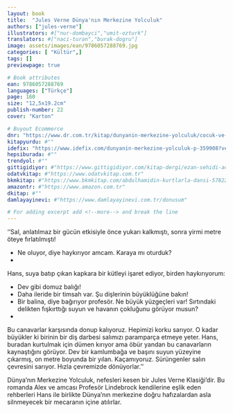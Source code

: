 ```yaml
---
layout: book
title:  "Jules Verne Dünya'nın Merkezine Yolculuk"
authors: ["jules-verne"]
illustrators: #["nur-dombayci","umit-ozturk"]
translators: #["naci-turan","burak-dogru"]
image: assets/images/ean/9786057288769.jpg
categories: [ "Kültür",]
tags: []
previewpage: true

# Book attributes
ean: 9786057288769
languages: ["Türkçe"]
page: 160
size: "12,5x19.2cm"
publish-number: 22
cover: "Karton"

# Buyout Ecommerce
dnr: "https://www.dr.com.tr/kitap/dunyanin-merkezine-yolculuk/cocuk-ve-genclik/okul-cagi-6-10-yas/cocuk-klasik/urunno=0002023593001"
kitapyurdu: #""
idefix: "https://www.idefix.com/dunyanin-merkezine-yolculuk-p-359908?vendorId=3"
hepsiburada: #""
trendyol: #""
gittigidiyor: #"https://www.gittigidiyor.com/kitap-dergi/ezan-sehidi-adnan-menderes_pdp_732728793"
odatvkitap: #"https://www.odatvkitap.com.tr"
bkmkitap: #"https://www.bkmkitap.com/abdulhamidin-kurtlarla-dansi-578226"
amazontr: #"https://www.amazon.com.tr"
dkitap: #""
damlayayinevi: #"https://www.damlayayinevi.com.tr/donusum"

# For adding excerpt add <!--more--> and break the line
---
```

‘’Sal, anlatılmaz bir gücün etkisiyle önce yukarı kalkmıştı, sonra yirmi metre öteye fırlatılmıştı!
- Ne oluyor, diye haykırıyor amcam. Karaya mı oturduk?
- 
Hans, suya batıp çıkan kapkara bir kütleyi işaret ediyor, birden haykırıyorum:
- Dev gibi domuz balığı!
- Daha ileride bir timsah var. Şu dişlerinin büyüklüğüne bakın!
- Bir balina, diye bağırıyor profesör. Ne büyük yüzgeçleri var! Sırtındaki delikten fışkırttığı suyun ve havanın çokluğunu görüyor musun?
- 
Bu canavarlar karşısında donup kalıyoruz. Hepimizi korku sarıyor. O kadar büyükler ki birinin bir diş darbesi salımızı paramparça etmeye yeter. Hans,
buradan kurtulmak için dümen kırıyor ama öbür yandan bu canavarların kaynaştığını görüyor. Dev bir kamlumbağa ve başını suyun yüzeyine çıkarmış, on
metre boyunda bir yılan. Kaçamıyoruz. Sürüngenler salın çevresini sarıyor. Hızla çevremizde dönüyorlar.’’

Dünya’nın Merkezine Yolculuk, nefesleri kesen bir Jules Verne Klasiği’dir. Bu romanda Alex ve amcası Profesör Lindebrock kendilerine eşlik eden rehberleri Hans ile birlikte Dünya’nın merkezine doğru hafızalardan asla silnmeyecek bir mecaranın içine atılırlar.


<!--more--> 